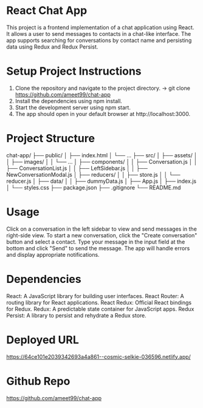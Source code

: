 # React Chat App
This project is a frontend implementation of a chat application using React. It allows a user to send messages to contacts in a chat-like interface. The app supports searching for conversations by contact name and persisting data using Redux and Redux Persist.

# Setup Project Instructions
1) Clone the repository and navigate to the project directory.
  -> git clone https://github.com/ameet99/chat-app
2) Install the dependencies using npm install.
3) Start the development server using npm start.
4) The app should open in your default browser at http://localhost:3000.


# Project Structure
chat-app/
├── public/
│ ├── index.html
│ └── ...
├── src/
│ ├── assets/
│ │ ├── images/
│ │ └── ...
│ ├── components/
│ │ ├── Conversation.js
│ │ ├── ConversationList.js
│ │ ├── LeftSidebar.js
│ │ ├── NewConversationModal.js
│ ├── reducers/
│ │ ├── store.js
│ │ └── reducer.js
│ ├── data/
│ │ ├── dummyData.js
│ ├── App.js
│ ├── index.js
│ └── styles.css
├── package.json
├── .gitignore
└── README.md
   

# Usage
Click on a conversation in the left sidebar to view and send messages in the right-side view.
To start a new conversation, click the "Create conversation" button and select a contact.
Type your message in the input field at the bottom and click "Send" to send the message.
The app will handle errors and display appropriate notifications.

# Dependencies
React: A JavaScript library for building user interfaces.
React Router: A routing library for React applications.
React Redux: Official React bindings for Redux.
Redux: A predictable state container for JavaScript apps.
Redux Persist: A library to persist and rehydrate a Redux store.

# Deployed URL
https://64ce101e2039342693a4a861--cosmic-selkie-036596.netlify.app/

# Github Repo
https://github.com/ameet99/chat-app
